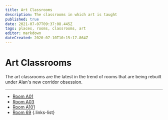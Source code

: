 ```yaml
---
title: Art Classrooms
description: The classrooms in which art is taught
published: true
date: 2021-07-07T09:37:08.445Z
tags: places, rooms, classrooms, art
editor: markdown
dateCreated: 2020-07-10T10:15:17.864Z
---
```


# Art Classrooms
The art classrooms are the latest in the trend of rooms that are being rebuilt under Alan's new corridor obsession. 
___
- [Room A01](/groups/rooms/art/a01)
- [Room A03](/groups/rooms/art/a03)
- [Room A101](/groups/rooms/art/a101)
- [Room 69](/groups/rooms/art/69)
{.links-list}